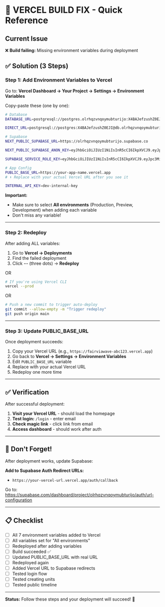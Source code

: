 # 🚨 VERCEL BUILD FIX - Quick Reference

## Current Issue
❌ **Build failing:** Missing environment variables during deployment

## ✅ Solution (3 Steps)

### Step 1: Add Environment Variables to Vercel

Go to: **Vercel Dashboard → Your Project → Settings → Environment Variables**

Copy-paste these (one by one):

```bash
# Database
DATABASE_URL=postgresql://postgres.olrhqzvnqoymubturijo:X4BAJefzushZ0EJI@aws-1-us-west-1.pooler.supabase.com:5432/postgres

DIRECT_URL=postgresql://postgres:X4BAJefzushZ0EJI@db.olrhqzvnqoymubturijo.supabase.co:5432/postgres

# Supabase
NEXT_PUBLIC_SUPABASE_URL=https://olrhqzvnqoymubturijo.supabase.co

NEXT_PUBLIC_SUPABASE_ANON_KEY=eyJhbGciOiJIUzI1NiIsInR5cCI6IkpXVCJ9.eyJpc3MiOiJzdXBhYmFzZSIsInJlZiI6Im9scmhxenZucW95bXVidHVyaWpvIiwicm9sZSI6ImFub24iLCJpYXQiOjE3NTk2MzM2MDgsImV4cCI6MjA3NTIwOTYwOH0.8ZkgIoeCU5tEJgOBID7zcXfmpgNfYQIdad-1KU99bX4

SUPABASE_SERVICE_ROLE_KEY=eyJhbGciOiJIUzI1NiIsInR5cCI6IkpXVCJ9.eyJpc3MiOiJzdXBhYmFzZSIsInJlZiI6Im9scmhxenZucW95bXVidHVyaWpvIiwicm9sZSI6InNlcnZpY2Vfcm9sZSIsImlhdCI6MTc1OTYzMzYwOCwiZXhwIjoyMDc1MjA5NjA4fQ.AsYgSOCZgSq1nE41ot25HT9NRn28yNqu8ySs5Vo22p4

# App Config
PUBLIC_BASE_URL=https://your-app-name.vercel.app
# ⬆️ Replace with your actual Vercel URL after you see it

INTERNAL_API_KEY=dev-internal-key
```

**Important:**
- Make sure to select **All environments** (Production, Preview, Development) when adding each variable
- Don't miss any variable!

---

### Step 2: Redeploy

After adding ALL variables:

1. Go to **Vercel → Deployments**
2. Find the failed deployment
3. Click **⋯** (three dots) → **Redeploy**

OR

```bash
# If you're using Vercel CLI
vercel --prod
```

OR

```bash
# Push a new commit to trigger auto-deploy
git commit --allow-empty -m "Trigger redeploy"
git push origin main
```

---

### Step 3: Update PUBLIC_BASE_URL

Once deployment succeeds:

1. Copy your Vercel URL (e.g., `https://fairviawave-abc123.vercel.app`)
2. Go back to **Vercel → Settings → Environment Variables**
3. Edit `PUBLIC_BASE_URL` variable
4. Replace with your actual Vercel URL
5. Redeploy one more time

---

## ✅ Verification

After successful deployment:

1. **Visit your Vercel URL** - should load the homepage
2. **Test login:** `/login` - enter email
3. **Check magic link** - click link from email
4. **Access dashboard** - should work after auth

---

## 🔐 Don't Forget!

After deployment works, update Supabase:

**Add to Supabase Auth Redirect URLs:**
- `https://your-vercel-url.vercel.app/auth/callback`

Go to: https://supabase.com/dashboard/project/olrhqzvnqoymubturijo/auth/url-configuration

---

## 📋 Checklist

- [ ] All 7 environment variables added to Vercel
- [ ] All variables set for "All environments"
- [ ] Redeployed after adding variables
- [ ] Build succeeded ✅
- [ ] Updated PUBLIC_BASE_URL with real URL
- [ ] Redeployed again
- [ ] Added Vercel URL to Supabase redirects
- [ ] Tested login flow
- [ ] Tested creating units
- [ ] Tested public timeline

---

**Status:** Follow these steps and your deployment will succeed! 🚀
